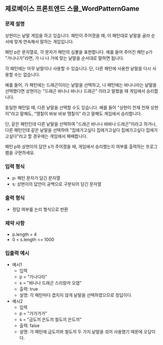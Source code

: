 ## 제로베이스 프론트엔드 스쿨_WordPatternGame
### 문제 설명
상현이는 낱말 게임을 하고 있습니다. 패턴이 주어졌을 때, 이 패턴대로 낱말을 골라 순서에 맞게 연속해서 말하는 게임입니다.

패턴 p은 문자열로, 각 문자가 패턴의 심볼을 표현합니다. 예를 들어 주어진 패턴 p가 "가나나가"라면, 가 나 나 가에 맞는 낱말을 순서대로 말하면 됩니다.

각 패턴에는 아무 낱말이나 사용할 수 있습니다. 단, 다른 패턴에 사용한 낱말을 다시 사용할 수는 없습니다.

예를 들어, 가 패턴에는 드래곤이라는 낱말을 선택하고, 나 패턴에는 바나나라는 낱말을 선택했다면 상현이는 "드래곤 바나나 바나나 드래곤" 이라고 말했을 때 게임에서 승리합니다.

동일한 패턴일 때, 다른 낱말을 선택할 수도 있습니다. 예를 들어 "상현이 천재 천재 상현이"라고 말해도, "땡칠이 바보 바보 땡칠이" 라고 말해도 게임에서 승리합니다.

단, 같은 패턴인데 다른 낱말을 선택하여 "드래곤 바나나 바바나 드레곤"이라고 하거나, 다른 패턴인데 같은 낱말을 선택하여 "집에가고싶다 집에가고싶다 집에가고싶다 집에가고싶다"라고 할 경우에는 게임에서 패배합니다.

패턴 p와 상현이의 답안 s가 주어졌을 때, 게임에서 승리했는지 여부를 출력하는 프로그램을 구현하세요.

### 입력 형식
* p: 패턴 문자가 담긴 문자열
* s: 상현이의 답안이 공백으로 구분되어 담긴 문자열

### 출력 형식
* 정답 여부를 논리 형식으로 반환

### 제약 사항
* p.length = 4
* 0 < s.length <= 1000
### 입출력 예시
* 예시1
  * 입력
  * p = "가나다라"
  * s = "바나나 드래곤 스리랑카 오염"
  * 출력: true
  * 설명: 각 패턴마다 겹치지 않게 낱말을 선택하였으므로 정답이다.
* 예시2
  * 입력
  * p = "갸가갸가"
  * s = "금도끼 은도끼 철도끼 은도끼"
  * 출력: false
  * 설명: 갸 패턴에 금도끼와 철도끼 두 가지 낱말을 섞어 사용했기 때문에 오답이다.